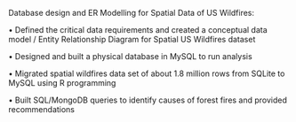 Database design and ER Modelling for Spatial Data of US Wildfires:

•	Defined the critical data requirements and created a conceptual data model / Entity Relationship Diagram for Spatial US Wildfires dataset


•	Designed and built a physical database in MySQL to run analysis


•	Migrated spatial wildfires data set of about 1.8 million rows from SQLite to MySQL using R programming


•	Built SQL/MongoDB queries to identify causes of forest fires and provided recommendations
